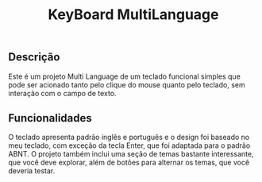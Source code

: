<!DOCTYPE html>
<html>
  <head>
    <meta charset="utf-8">
  </head>
  <body>
    <header>
      <h1>KeyBoard MultiLanguage</h1>
    </header>
    <main>
      <section>
        <h2>Descrição</h2>
        <p>Este é um projeto Multi Language de um teclado funcional simples que pode ser acionado tanto pelo clique do mouse quanto pelo teclado, sem interação com o campo de texto.</p>
      </section>
      <section>
        <h2>Funcionalidades</h2>
        <p>O teclado apresenta padrão inglês e português e o design foi baseado no meu teclado, com exceção da tecla Enter, que foi adaptada para o padrão ABNT. O projeto também inclui uma seção de temas bastante interessante, que você deve explorar, além de botões para alternar os temas, que você deveria testar.</p>
      </section>
    </main>
  </body>
</html>
